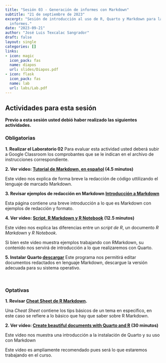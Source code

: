 ```yaml
---
title: "Sesión 03 - Generación de informes con Markdown"
subtitle: "21 de septiembre de 2023"
excerpt: "Sesión de introducción al uso de R, Quarto y Markdown para la generación de 
  informes."
date: "2023-09-21"
author: "José Luis Texcalac Sangrador"
draft: false
layout: single
categories: []
links:
- icon: magic
  icon_pack: fas
  name: diapos
  url: slides/Diapos.pdf
- icon: flask
  icon_pack: fas
  name: lab
  url: labs/Lab.pdf
---
```


## Actividades para esta sesión 

**Previo a esta sesión usted debió haber realizado las siguientes actividades.**


### Obligatorias

**1. Realizar el Laboratorio 02**
Para evaluar esta actividad usted deberá subir a Google Classroom los 
comprobantes que se le indican en el archivo de instrucciones correspondiente.

**2. Ver video: [Tutorial de Markdown, en español](https://youtu.be/TtSWo2nbzAk) (4.5 minutos)**

Este video nos explica de forma breve la redacción de código uttilizando el 
lenguaje de marcado Markdown.

**3. Revisar ejemplos de redacción en Markdown [Introducción a Markdown](https://programminghistorian.org/es/lecciones/introduccion-a-markdown)**

Esta página contiene una breve introducción a lo que es Markdown con ejemplos de redacción y formato.

**4. Ver video: [Script, R Markdown y R Notebook](https://youtu.be/y7JPGlw6dJg) (12.5 minutos)**

Este video nos explica las diferencias entre un *script de R*, un documento 
*R Markdown* y *R Notebook*.  

Si bien este video muestra ejemplos trabajando con RMarkdown, su contenido nos servirá de introducción a lo que realizaremos con Quarto.

**5. Instalar Quarto [descargar](https://quarto.org/docs/get-started/)**
Este programa nos permitirá editar documentos redactados en lenguaje Markdown, descargue la versión adecuada para su sistema operativo.

&nbsp;

### Optativas

**1. Revisar [Cheat Sheet de R Markdown](https://www.rstudio.com/wp-content/uploads/2015/02/rmarkdown-cheatsheet.pdf).**

Una *Cheat Sheet* contiene los tips básicos de un tema en específico, en este 
caso se refiere a lo básico que hay que saber sobre R Markdown.

**2. Ver video: [Create beautiful documents with Quarto and R](https://youtu.be/y5VcxMOnj3M) (30 minutos)**

Este video nos muestra una introducción a la instalación de Quarto y su uso con Markdown

Este video es ampliamente recomendado pues será lo que estaremos trabajando en el curso.

&nbsp;

